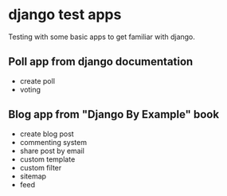 # django test apps
Testing with some basic apps to get familiar with django.

## Poll app from django documentation

* create poll 
* voting

## Blog app from "Django By Example" book

* create blog post
* commenting system
* share post by email
* custom template
* custom filter
* sitemap
* feed

